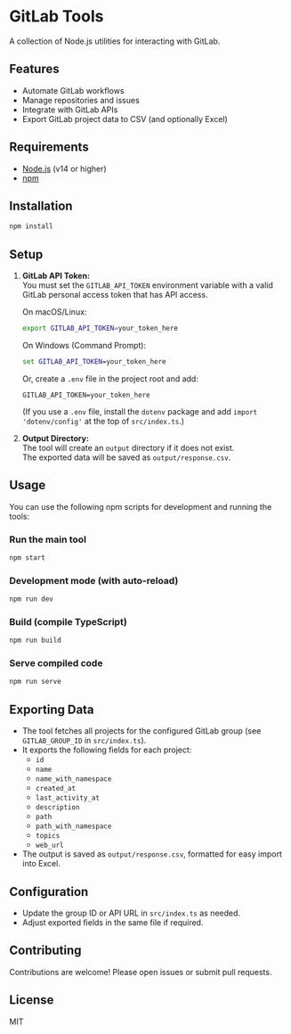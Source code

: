 # GitLab Tools
A collection of Node.js utilities for interacting with GitLab.

## Features

- Automate GitLab workflows
- Manage repositories and issues
- Integrate with GitLab APIs
- Export GitLab project data to CSV (and optionally Excel)

## Requirements

- [Node.js](https://nodejs.org/) (v14 or higher)
- [npm](https://www.npmjs.com/)

## Installation

```bash
npm install
```

## Setup

1. **GitLab API Token:**  
   You must set the `GITLAB_API_TOKEN` environment variable with a valid GitLab personal access token that has API access.

   On macOS/Linux:
   ```bash
   export GITLAB_API_TOKEN=your_token_here
   ```

   On Windows (Command Prompt):
   ```cmd
   set GITLAB_API_TOKEN=your_token_here
   ```

   Or, create a `.env` file in the project root and add:
   ```
   GITLAB_API_TOKEN=your_token_here
   ```
   (If you use a `.env` file, install the `dotenv` package and add `import 'dotenv/config'` at the top of `src/index.ts`.)

2. **Output Directory:**  
   The tool will create an `output` directory if it does not exist.  
   The exported data will be saved as `output/response.csv`.

## Usage

You can use the following npm scripts for development and running the tools:

### Run the main tool

```bash
npm start
```

### Development mode (with auto-reload)

```bash
npm run dev
```

### Build (compile TypeScript)

```bash
npm run build
```

### Serve compiled code

```bash
npm run serve
```

## Exporting Data

- The tool fetches all projects for the configured GitLab group (see `GITLAB_GROUP_ID` in `src/index.ts`).
- It exports the following fields for each project:
  - `id`
  - `name`
  - `name_with_namespace`
  - `created_at`
  - `last_activity_at`
  - `description`
  - `path`
  - `path_with_namespace`
  - `topics`
  - `web_url`
- The output is saved as `output/response.csv`, formatted for easy import into Excel.

## Configuration

- Update the group ID or API URL in `src/index.ts` as needed.
- Adjust exported fields in the same file if required.

## Contributing

Contributions are welcome! Please open issues or submit pull requests.

## License

MIT